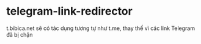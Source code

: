 # telegram-link-redirector

t.bibica.net sẽ có tác dụng tương tự như t.me, thay thế vì các link Telegram đã bị chặn
